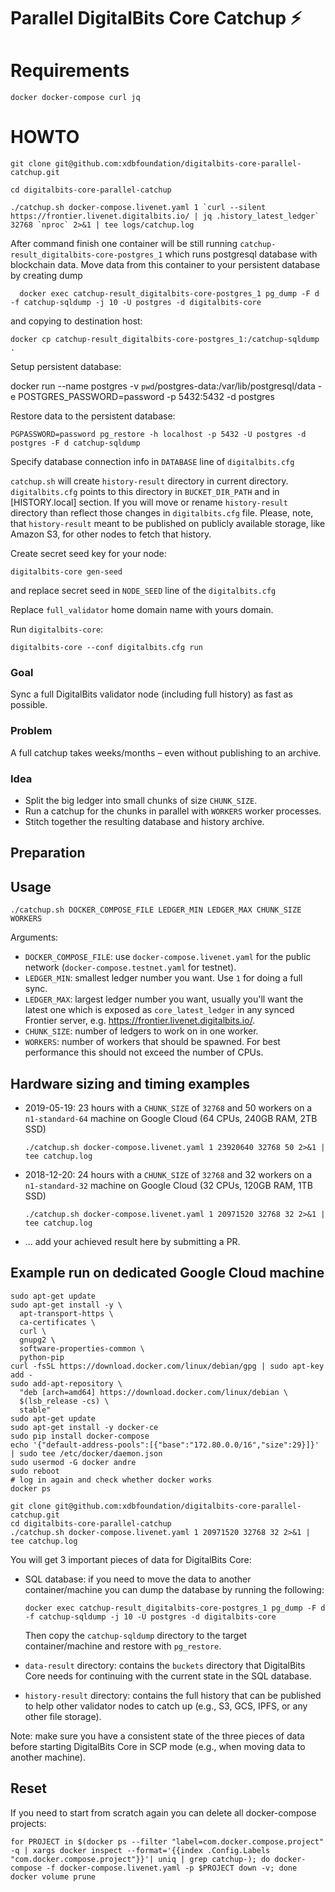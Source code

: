 # Parallel DigitalBits Core Catchup ⚡

# Requirements 
  
    docker docker-compose curl jq

# HOWTO 

    git clone git@github.com:xdbfoundation/digitalbits-core-parallel-catchup.git
    
    cd digitalbits-core-parallel-catchup

    ./catchup.sh docker-compose.livenet.yaml 1 `curl --silent https://frontier.livenet.digitalbits.io/ | jq .history_latest_ledger` 32768 `nproc` 2>&1 | tee logs/catchup.log

After command finish one container will be still running `catchup-result_digitalbits-core-postgres_1` which runs postgresql database with blockchain data. Move data from this container to your persistent database by creating dump 

      docker exec catchup-result_digitalbits-core-postgres_1 pg_dump -F d -f catchup-sqldump -j 10 -U postgres -d digitalbits-core

and copying to destination host:

    docker cp catchup-result_digitalbits-core-postgres_1:/catchup-sqldump .

Setup persistent database: 

  docker run --name postgres -v `pwd`/postgres-data:/var/lib/postgresql/data -e POSTGRES_PASSWORD=password -p 5432:5432 -d postgres

Restore data to the persistent database: 

    PGPASSWORD=password pg_restore -h localhost -p 5432 -U postgres -d postgres -F d catchup-sqldump 

Specify database connection info in `DATABASE` line of `digitalbits.cfg`

`catchup.sh` will create `history-result` directory in current directory. `digitalbits.cfg` points to this directory in `BUCKET_DIR_PATH` and in [HISTORY.local] section. If you will move or rename `history-result` directory than reflect those changes in `digitalbits.cfg` file. Please, note, that `history-result` meant to be published on publicly available storage, like Amazon S3, for other nodes to fetch that history. 

Create secret seed key for your node:

    digitalbits-core gen-seed

and replace secret seed in `NODE_SEED` line of the `digitalbits.cfg` 

Replace `full_validator` home domain name with yours domain.

Run `digitalbits-core`:

    digitalbits-core --conf digitalbits.cfg run

### Goal

Sync a full DigitalBits validator node (including full history) as fast as possible.

### Problem

A full catchup takes weeks/months – even without publishing to an archive.

### Idea

 * Split the big ledger into small chunks of size `CHUNK_SIZE`.
 * Run a catchup for the chunks in parallel with `WORKERS` worker processes.
 * Stitch together the resulting database and history archive.


## Preparation 
## Usage

```
./catchup.sh DOCKER_COMPOSE_FILE LEDGER_MIN LEDGER_MAX CHUNK_SIZE WORKERS
```

Arguments:

* `DOCKER_COMPOSE_FILE`: use `docker-compose.livenet.yaml` for the public network (`docker-compose.testnet.yaml` for testnet).
* `LEDGER_MIN`: smallest ledger number you want. Use `1` for doing a full sync.
* `LEDGER_MAX`: largest ledger number you want, usually you'll want the latest one which is exposed as `core_latest_ledger` in any synced Frontier server, e.g. https://frontier.livenet.digitalbits.io/.
* `CHUNK_SIZE`: number of ledgers to work on in one worker.
* `WORKERS`: number of workers that should be spawned. For best performance this should not exceed the number of CPUs.

## Hardware sizing and timing examples

* 2019-05-19: 23 hours with a `CHUNK_SIZE` of `32768` and 50 workers on a `n1-standard-64` machine on Google Cloud (64 CPUs, 240GB RAM, 2TB SSD)

    ```
    ./catchup.sh docker-compose.livenet.yaml 1 23920640 32768 50 2>&1 | tee catchup.log
    ```

* 2018-12-20: 24 hours with a `CHUNK_SIZE` of `32768` and 32 workers on a `n1-standard-32` machine on Google Cloud (32 CPUs, 120GB RAM, 1TB SSD) 

    ```
    ./catchup.sh docker-compose.livenet.yaml 1 20971520 32768 32 2>&1 | tee catchup.log
    ```

* ... add your achieved result here by submitting a PR.

## Example run on dedicated Google Cloud machine

```
sudo apt-get update
sudo apt-get install -y \
  apt-transport-https \
  ca-certificates \
  curl \
  gnupg2 \
  software-properties-common \
  python-pip
curl -fsSL https://download.docker.com/linux/debian/gpg | sudo apt-key add -
sudo add-apt-repository \
  "deb [arch=amd64] https://download.docker.com/linux/debian \
  $(lsb_release -cs) \
  stable"
sudo apt-get update
sudo apt-get install -y docker-ce
sudo pip install docker-compose
echo '{"default-address-pools":[{"base":"172.80.0.0/16","size":29}]}' | sudo tee /etc/docker/daemon.json
sudo usermod -G docker andre
sudo reboot
# log in again and check whether docker works
docker ps
```

```
git clone git@github.com:xdbfoundation/digitalbits-core-parallel-catchup.git
cd digitalbits-core-parallel-catchup
./catchup.sh docker-compose.livenet.yaml 1 20971520 32768 32 2>&1 | tee catchup.log
```

You will get 3 important pieces of data for DigitalBits Core:

* SQL database: if you need to move the data to another container/machine you can dump the database by running the following:

    ```
    docker exec catchup-result_digitalbits-core-postgres_1 pg_dump -F d -f catchup-sqldump -j 10 -U postgres -d digitalbits-core
    ```

    Then copy the `catchup-sqldump` directory to the target container/machine and restore with `pg_restore`.

* `data-result` directory: contains the `buckets` directory that DigitalBits Core needs for continuing with the current state in the SQL database.
* `history-result` directory: contains the full history that can be published to help other validator nodes to catch up (e.g., S3, GCS, IPFS, or any other file storage).

Note: make sure you have a consistent state of the three pieces of data before starting DigitalBits Core in SCP mode (e.g., when moving data to another machine).

## Reset

If you need to start from scratch again you can delete all docker-compose projects:

```
for PROJECT in $(docker ps --filter "label=com.docker.compose.project" -q | xargs docker inspect --format='{{index .Config.Labels "com.docker.compose.project"}}'| uniq | grep catchup-); do docker-compose -f docker-compose.livenet.yaml -p $PROJECT down -v; done
docker volume prune
```
